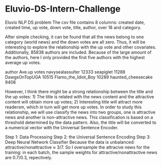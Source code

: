 # Eluvio-DS-Intern-Challenge
Eluvio NLP DS problem
The csv file contains 8 columns: created date, created time, up vote, down vote, title, author, over 18 and category.

After simple checking, it can be found that all the news belong to one category (world news) and the down votes are all zero. Thus, it will be interesting to explore the relationship with the up vote and other covariates.
Additionally, 85838 authors are included. Because of the large amount of the authors, here I only provided the first five authors with the highest average up votes.

author	Ave.up votes
navysealassulter	12333
seapiglet	11288
DawgsOnTopUGA	10515
Flamo_the_Idiot_Boy	10289
haunted_cheesecake	9408

However, I think there might be a strong relationship between the title and the up votes: 1) The title is related with the news content and the attractive content will obtain more up votes; 2) Interesting title will attract more readersm, which in turn will get more up votes. In order to study this relationship, we will use classify the news into two groups, one is attractive news and another is non-attractive news. This classification is based on a threshold determined by the data pattern. Also, the title will be converted to a numerical vector with the Universal Sentence Encoder.

Step 1: Data Processing
Step 2: the Universal Sentence Encoding
Step 3: Deep Neural Network Classifier
Because the data is unbalanced: attractive/nonattractive $\approx$ 3/7. So I oversample the attracive news for the training: in each batch, the sample weights for attractive/nonattractive news are 0.7/0.3, repectively.

